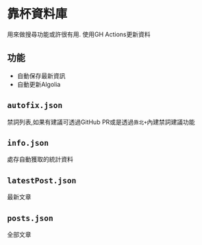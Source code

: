 # 靠杯資料庫
用來做搜尋功能或許很有用.
使用GH Actions更新資料

## 功能
- 自動保存最新資訊
- 自動更新Algolia

## `autofix.json`
禁詞列表,如果有建議可透過GitHub PR或是透過`靠北+`內建禁詞建議功能
## `info.json`
處存自動獲取的統計資料
## `latestPost.json`
最新文章
## `posts.json`
全部文章